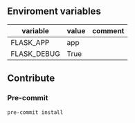 ## Enviroment variables
| variable    | value | comment |
|-------------|-------|---------|
| FLASK_APP   | app   |         |
| FLASK_DEBUG | True  |         |
## Contribute
### Pre-commit
```sh
pre-commit install
```
